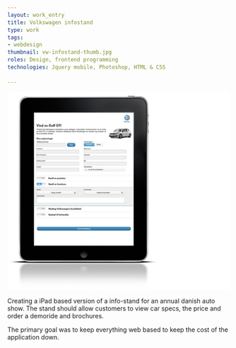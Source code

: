 ```yaml
---
layout: work_entry
title: Volkswagen infostand
type: work
tags:
- webdesign
thumbnail: vw-infostand-thumb.jpg
roles: Design, frontend programming
technologies: Jquery mobile, Photoshop, HTML & CSS

---
```


<img src="/images/work/2011-11-15_volkswagen_infostand.jpg" title="" alt="Volkswagen infostand" />

Creating a iPad based version of a info-stand for an annual danish auto show. The stand should allow customers to view car specs, the price and order a demoride and brochures.

The primary goal was to keep everything web based to keep the cost of the application down.